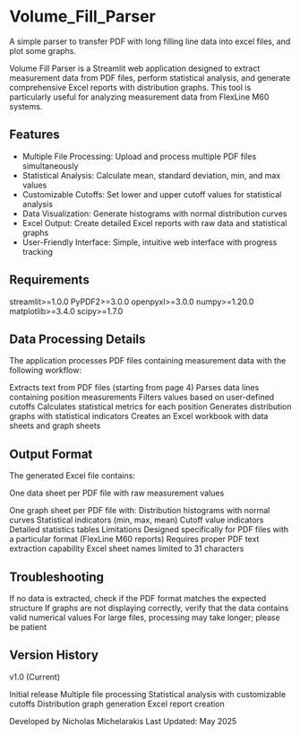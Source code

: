 # Volume_Fill_Parser
A simple parser to transfer PDF with long filling line data into excel files, and plot some graphs.

Volume Fill Parser is a Streamlit web application designed to extract measurement data from PDF files, perform statistical analysis, and generate comprehensive Excel reports with distribution graphs. This tool is particularly useful for analyzing measurement data from FlexLine M60 systems.

## Features
- Multiple File Processing: Upload and process multiple PDF files simultaneously
- Statistical Analysis: Calculate mean, standard deviation, min, and max values
- Customizable Cutoffs: Set lower and upper cutoff values for statistical analysis
- Data Visualization: Generate histograms with normal distribution curves
- Excel Output: Create detailed Excel reports with raw data and statistical graphs
- User-Friendly Interface: Simple, intuitive web interface with progress tracking

## Requirements
streamlit>=1.0.0
PyPDF2>=3.0.0
openpyxl>=3.0.0
numpy>=1.20.0
matplotlib>=3.4.0
scipy>=1.7.0 

## Data Processing Details

The application processes PDF files containing measurement data with the following workflow:

Extracts text from PDF files (starting from page 4)
Parses data lines containing position measurements
Filters values based on user-defined cutoffs
Calculates statistical metrics for each position
Generates distribution graphs with statistical indicators
Creates an Excel workbook with data sheets and graph sheets

## Output Format
The generated Excel file contains:

One data sheet per PDF file with raw measurement values

One graph sheet per PDF file with:
Distribution histograms with normal curves
Statistical indicators (min, max, mean)
Cutoff value indicators
Detailed statistics tables
Limitations
Designed specifically for PDF files with a particular format (FlexLine M60 reports)
Requires proper PDF text extraction capability
Excel sheet names limited to 31 characters

## Troubleshooting
If no data is extracted, check if the PDF format matches the expected structure
If graphs are not displaying correctly, verify that the data contains valid numerical values
For large files, processing may take longer; please be patient

## Version History
v1.0 (Current)

Initial release
Multiple file processing
Statistical analysis with customizable cutoffs
Distribution graph generation
Excel report creation

Developed by Nicholas Michelarakis
Last Updated: May 2025
